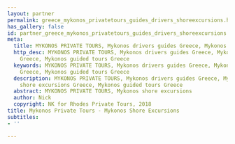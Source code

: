 ```yaml
---
layout: partner
permalink: greece_mykonos_privatetours_guides_drivers_shoreexcursions.htm
has_gallery: false
id: partner_greece_mykonos_privatetours_guides_drivers_shoreexcursions
meta:
  title: MYKONOS PRIVATE TOURS, Mykonos drivers guides Greece, Mykonos shore excursions
  http_desc: MYKONOS PRIVATE TOURS, Mykonos drivers guides Greece, Mykonos shore excursions
    Greece, Mykonos guided tours Greece
  keywords: MYKONOS PRIVATE TOURS, Mykonos drivers guides Greece, Mykonos shore excursions
    Greece, Mykonos guided tours Greece
  description: MYKONOS PRIVATE TOURS, Mykonos drivers guides Greece, Mykonos private
    shore excursions Greece, Mykonos guided tours Greece
  abstract: MYKONOS PRIVATE TOURS, Mykonos shore excursions
  author: Nick
  copyright: NK for Rhodes Private Tours, 2018
title: Mykonos Private Tours - Mykonos Shore Excursions
subtitles:
- ''

---
```

